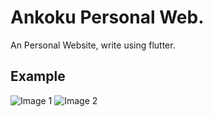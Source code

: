 # Ankoku Personal Web.

An Personal Website, write using flutter.

## Example

![Image 1](https://i.ibb.co/VHky4sn/4.png)
![Image 2](https://i.ibb.co/d06xYwJ/3.png)
